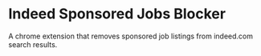 # Indeed Sponsored Jobs Blocker
A chrome extension that removes sponsored job listings from indeed.com search results.
